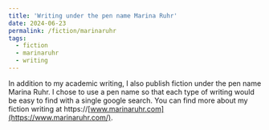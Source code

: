 ```yaml
---
title: 'Writing under the pen name Marina Ruhr'
date: 2024-06-23
permalink: /fiction/marinaruhr
tags:
  - fiction
  - marinaruhr
  - writing
---
```

In addition to my academic writing, I also publish fiction under the pen name Marina Ruhr. I chose to use a pen name so that each type of writing would be easy to find with a single google search. You can find more about my fiction writing at https://[www.marinaruhr.com](https://www.marinaruhr.com/).
